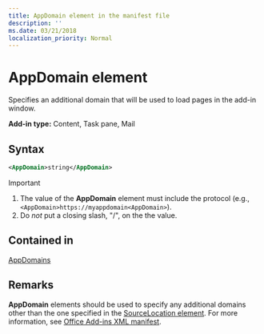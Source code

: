 ```yaml
---
title: AppDomain element in the manifest file
description: ''
ms.date: 03/21/2018
localization_priority: Normal
---
```


# AppDomain element

Specifies an additional domain that will be used to load pages in the add-in window.

**Add-in type:** Content, Task pane, Mail

## Syntax

```XML
<AppDomain>string</AppDomain>
```

> [!IMPORTANT]
> 1. The value of the **AppDomain** element must include the protocol (e.g., `<AppDomain>https://myappdomain<AppDomain>`).
> 2. Do *not* put a closing slash, "/", on the the value.

## Contained in

[AppDomains](appdomains.md)

## Remarks

**AppDomain** elements should be used to specify any additional domains other than the one specified in the [SourceLocation element](sourcelocation.md). For more information, see [Office Add-ins XML manifest](/office/dev/add-ins/develop/add-in-manifests).
